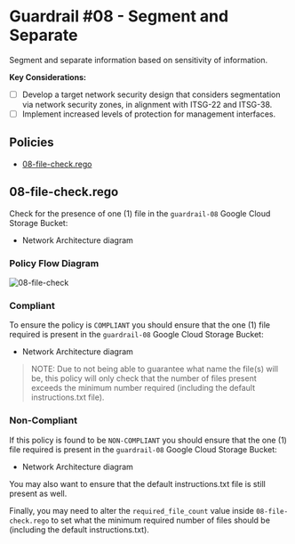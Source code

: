 # Guardrail #08 - Segment and Separate

Segment and separate information based on sensitivity of information.

**Key Considerations:**

- [ ] Develop a target network security design that considers segmentation via network security zones, in alignment with ITSG-22 and ITSG-38.
- [ ] Implement increased levels of protection for management interfaces.

## Policies

- [08-file-check.rego](./08-file-check.rego)

## 08-file-check.rego

Check for the presence of one (1) file in the `guardrail-08` Google Cloud Storage Bucket:

- Network Architecture diagram

### Policy Flow Diagram

![08-file-check](../policy_diagrams/08-file-check.png "08-file-check")

### Compliant

To ensure the policy is `COMPLIANT` you should ensure that the one (1) file required is present in the `guardrail-08` Google Cloud Storage Bucket:

- Network Architecture diagram

>NOTE: Due to not being able to guarantee what name the file(s) will be, this policy will only check that the number of files present exceeds the minimum number required (including the default instructions.txt file).

### Non-Compliant

If this policy is found to be `NON-COMPLIANT` you should ensure that the one (1) file required is present in the `guardrail-08` Google Cloud Storage Bucket:

- Network Architecture diagram

You may also want to ensure that the default instructions.txt file is still present as well.

Finally, you may need to alter the `required_file_count` value inside `08-file-check.rego` to set what the minimum required number of files should be (including the default instructions.txt).
